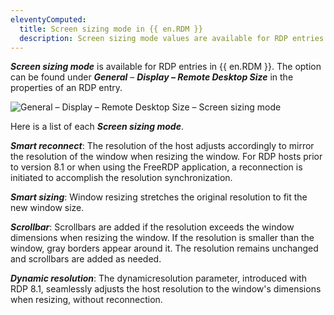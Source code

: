 ```yaml
---
eleventyComputed:
  title: Screen sizing mode in {{ en.RDM }}
  description: Screen sizing mode values are available for RDP entries in {{ en.RDM }}.
---
```

***Screen sizing mode*** is available for RDP entries in {{ en.RDM }}. The option can be found under ***General*** – ***Display – Remote Desktop Size*** in the properties of an RDP entry.

![General – Display – Remote Desktop Size – Screen sizing mode](https://webdevolutions.azureedge.net/docs/en/kb/KB6027.png) 

Here is a list of each ***Screen sizing mode***. 

***Smart reconnect***: The resolution of the host adjusts accordingly to mirror the resolution of the window when resizing the window. For RDP hosts prior to version 8.1 or when using the FreeRDP application, a reconnection is initiated to accomplish the resolution synchronization.

***Smart sizing***: Window resizing stretches the original resolution to fit the new window size.

***Scrollbar***: Scrollbars are added if the resolution exceeds the window dimensions when resizing the window. If the resolution is smaller than the window, gray borders appear around it. The resolution remains unchanged and scrollbars are added as needed.

***Dynamic resolution***: The dynamicresolution parameter, introduced with RDP 8.1, seamlessly adjusts the host resolution to the window's dimensions when resizing, without reconnection.
